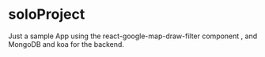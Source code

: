 # soloProject
Just a sample App using the react-google-map-draw-filter component , and  MongoDB and koa for the backend.
